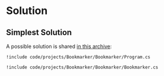 # Solution

## Simplest Solution

A possible solution is shared [in this archive](./code/projects/Bookmarker.zip):

```
!include code/projects/Bookmarker/Bookmarker/Program.cs
```

```{download="./code/projects/Bookmarker.zip"}
!include code/projects/Bookmarker/Bookmarker/Bookmarker.cs
```
